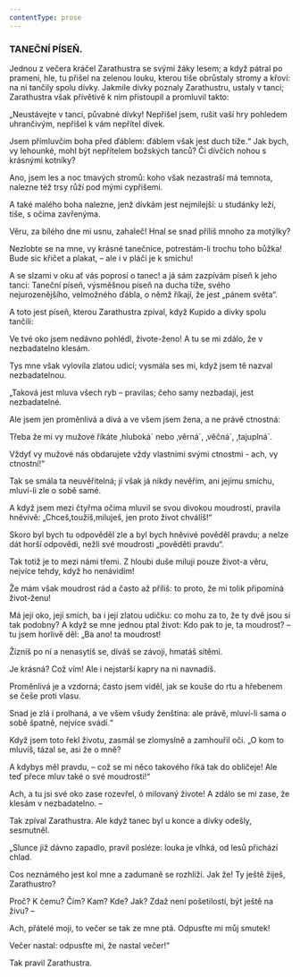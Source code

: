 ```yaml
---
contentType: prose
---
```


### TANEČNÍ PÍSEŇ.

Jednou z večera kráčel Zarathustra se svými žáky lesem; a když pátral po prameni, hle, tu přišel na zelenou louku, kterou tiše obrůstaly stromy a křoví: na ní tančily spolu dívky. Jakmile dívky poznaly Zarathustru, ustaly v tanci; Zarathustra však přívětivě k nim přistoupil a promluvil takto: 

„Neustávejte v tanci, půvabné dívky! Nepřišel jsem, rušit vaší hry pohledem uhrančivým, nepřišel k vám nepřítel dívek. 

Jsem přímluvčím boha před ďáblem: ďáblem však jest duch tíže.“ Jak bych, vy lehounké, mohl být nepřítelem božských tanců? Či dívčích nohou s krásnými kotníky? 

Ano, jsem les a noc tmavých stromů: koho však nezastraší má temnota, nalezne též trsy růží pod mými cypřišemi. 

A také malého boha nalezne, jenž dívkám jest nejmilejší: u studánky leží, tiše, s očima zavřenýma. 

Věru, za bílého dne mi usnu, zahaleč! Hnal se snad příliš mnoho za motýlky?

Nezlobte se na mne, vy krásné tanečnice, potrestám-li trochu toho bůžka! Bude sic křičet a plakat, – ale i v pláči je k smíchu!

A se slzami v oku ať vás poprosí o tanec! a já sám zazpívám píseň k jeho tanci: Taneční píseň, výsměšnou píseň na ducha tíže, svého nejurozenějšího, velmožného ďábla, o němž říkají, že jest „pánem světa“.

A toto jest píseň, kterou Zarathustra zpíval, když Kupido a dívky spolu tančili:

Ve tvé oko jsem nedávno pohlédl, živote-ženo! A tu se mi zdálo, že v nezbadatelno klesám. 

Tys mne však vylovila zlatou udicí; vysmála ses mi, když jsem tě nazval nezbadatelnou. 

„Taková jest mluva všech ryb – pravilas; čeho samy nezbadají, jest nezbadatelné.

Ale jsem jen proměnlivá a divá a ve všem jsem žena, a ne právě ctnostná:

Třeba že mi vy mužové říkáte ‚hluboká´ nebo ‚věrná´, ‚věčná´, ‚tajuplná´.

Vždyť vy mužové nás obdarujete vždy vlastními svými ctnostmi - ach, vy ctnostní!“ 

Tak se smála ta neuvěřitelná; jí však já nikdy nevěřím, ani jejímu smíchu, mluví-li zle o sobě samé. 

A když jsem mezi čtyřma očima mluvil se svou divokou moudrostí, pravila hněvivě: „Chceš,toužíš,miluješ, jen proto život chválíš!“ 

Skoro byl bych tu odpověděl zle a byl bych hněvivé pověděl pravdu; a nelze dát horší odpovědi, nežli své moudrosti „pověděti pravdu“.

Tak totiž je to mezi námi třemi. Z hloubi duše miluji pouze život-a věru, nejvíce tehdy, když ho nenávidím! 

Že mám však moudrost rád a často až příliš: to proto, že mi tolik připomíná život-ženu! 

Má její oko, její smích, ba i její zlatou udičku: co mohu za to, že ty dvě jsou si tak podobny? A když se mne jednou ptal život: Kdo pak to je, ta moudrost? – tu jsem horlivě děl: „Ba ano! ta moudrost! 

Žízníš po ní a nenasytíš se, díváš se závoji, hmatáš sítěmi. 

Je krásná? Což vím! Ale i nejstarší kapry na ni navnadíš. 

Proměnlivá je a vzdorná; často jsem viděl, jak se kouše do rtu a hřebenem se češe proti vlasu. 

Snad je zlá i prolhaná, a ve všem všudy ženština: ale právě, mluví-li sama o sobě špatně, nejvíce svádí.“ 

Když jsem toto řekl životu, zasmál se zlomyslně a zamhouřil oči. „O kom to mluvíš, tázal se, asi že o mně? 

A kdybys měl pravdu, – což se mi něco takového říká tak do obličeje! Ale teď přece mluv také o své moudrosti!“ 

Ach, a tu jsi své oko zase rozevřel, ó milovaný živote! A zdálo se mi zase, že klesám v nezbadatelno. – 

Tak zpíval Zarathustra. Ale když tanec byl u konce a dívky odešly, sesmutněl.

„Slunce již dávno zapadlo, pravil posléze: louka je vlhká, od lesů přichází chlad. 

Cos neznámého jest kol mne a zadumaně se rozhlíží. Jak že! Ty ještě žiješ, Zarathustro? 

Proč? K čemu? Čím? Kam? Kde? Jak? Zdaž není pošetilostí, být ještě na živu? – 

Ach, přátelé moji, to večer se tak ze mne ptá. Odpusťte mi můj smutek!

Večer nastal: odpusťte mi, že nastal večer!“ 

Tak pravil Zarathustra.
